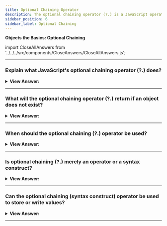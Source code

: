 ```yaml
---
title: Optional Chaining Operator
description: The optional chaining operator (?.) is a JavaScript operator that is used to access properties and methods of an object.
sidebar_position: 6
sidebar_label: Optional Chaining
---
```


**Objects the Basics: Optional Chaining**

import CloseAllAnswers from '../../../src/components/CloseAnswers/CloseAllAnswers.js';

<CloseAllAnswers />

---

### Explain what JavaScript's optional chaining operator (?.) does?

<details>
  <summary><strong>View Answer:</strong></summary>
  <div>
  <div><strong>Interview Response:</strong> The optional chaining operator is safe to access nested object properties, even if an intermediate property does not exist.</div><br />
  <div><strong>Technical Response:</strong> The optional chaining operator (?.) allows you to read the value of property deep inside a chain of related objects without explicitly validating each reference in the chain. If the value preceding (?.) is undefined or null, optional chaining (?.) terminates the evaluation and returns undefined.<br /><br />
  </div><br />
  <div><strong className="codeExample">Code Example:</strong><br /><br />

  <div></div>

```js
let user = {}; // user has no address

alert(user?.address?.street); // undefined (no error)

let user2 = {};
alert(user2.address.street); // returns a type error
```

  </div>
  </div>
</details>

---

### What will the optional chaining operator (?.) return if an object does not exist?

<details>
  <summary><strong>View Answer:</strong></summary>
  <div>
  <div><strong>Interview Response:</strong> The optional chaining operator returns undefined if the object does not exist (equals null). We will see this outcome when an object gets set to null. If the object is not defined, it results in a reference error.
</div><br />
  <div><strong className="codeExample">Code Example:</strong><br /><br />

  <div></div>

```js
let user = null;

alert(user?.address); // undefined
alert(user?.address.street); // undefined

alert(myUser?.address.street); // returns a reference error
```

  </div>
  </div>
</details>

---

### When should the optional chaining (?.) operator be used?

<details>
  <summary><strong>View Answer:</strong></summary>
  <div>
  <div><strong>Interview Response:</strong> We should use the option chaining operator with the intent to handle object properties that are already known to be optional.
</div><br />
  <div><strong className="codeExample">Code Example:</strong> Short Circuit results in a false response.<br /><br />

  <div></div>

```js
let user = null;
let x = 0;

user?.sayHi(x++); // no "sayHi", so the execution doesn't reach x++

alert(x); // 0, value not incremented.
```

:::note

If it is not optional, it can result in a false scenario that goes unchecked. This behavior could result in silent coding errors and become more challenging to debug.

:::

  </div>
  </div>
</details>

---

### Is optional chaining (?.) merely an operator or a syntax construct?

<details>
  <summary><strong>View Answer:</strong></summary>
  <div>
  <div><strong>Interview Response:</strong> Technically, it is a syntax construct, but most developers refer to it as an operator.</div><br />
  <div><strong>Technical Response:</strong> It is technically a syntactic construct. However, it generally gets referred to as an operator. It is more than simply an operator, though, and may get used with functions (?.()) and square brackets (?.[]). For instance, ?.() is used to invoke a function that may or may not exist. If we want to utilize brackets [] instead of dot to access properties, we may use the?.[] syntax (.).<br /><br />
  </div><br />
  <div><strong className="codeExample">Code Example:</strong> Function Call<br /><br />

  <div></div>

```js
let userAdmin = {
  admin() {
    alert('I am admin');
  },
};

let userGuest = {};

userAdmin.admin?.(); // I am admin

userGuest.admin?.(); // nothing (no such method)
```

  </div><br />
  <div><strong className="codeExample">Code Example:</strong> Bracket Property Check<br /><br />

  <div></div>

```js
let key = 'firstName';

let user1 = {
  firstName: 'John',
};

let user2 = null;

alert(user1?.[key]); // John
alert(user2?.[key]); // undefined
```

  </div>
  </div>
</details>

---

### Can the optional chaining (syntax construct) operator be used to store or write values?

<details>
  <summary><strong>View Answer:</strong></summary>
  <div>
  <div><strong>Interview Response:</strong> You can use the optional chaining operator (?.) for safe reading and deleting, but not writing. The optional chaining operator (?.) has no use on the left side of an assignment.
</div><br />
  <div><strong className="codeExample">Code Example:</strong><br /><br />

  <div></div>

```js
let user = null;

user?.name = "John"; // Error, does not work
// because it evaluates to undefined = "John"
```

  </div>
  </div>
</details>

---
